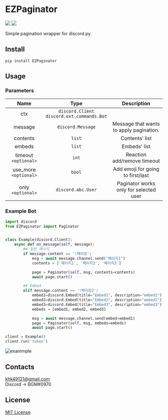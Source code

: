 # EZPaginator
![](https://img.shields.io/badge/python-%3E%3D%203.6-blue) ![](https://img.shields.io/badge/discord.py-%3E%3D1.0.0-blue)

Simple pagination wrapper for discord.py.

## Install
```
pip install EZPaginator
```

## Usage

### Parameters
|          Name         |                     Type                    |               Description               |
|:---------------------:|:-------------------------------------------:|:---------------------------------------:|
|          ctx          | `discord.Client`<br>`discord.ext.commands.Bot` |                                         |
|        message        |              `discord.Message`              | Message that wants to apply pagination. |
|        contents       |                    `list`                   |             Contents' list              |
|         embeds        |                    `list`                   |               Embeds' list              |
|  timeout `<optional>` |                    `int`                    |       Reaction add/remove timeout       |
| use_more `<optional>` |                    `bool`                   |    Add emoji for going to first/last    |
|   only `<optional>`   |              `discord.abc.User`             |  Paginator works only for selected user |


### Example Bot
```py
import discord
from EZPaginator import Paginator


class Example(discord.Client):
    async def on_message(self, message):
        ## 일반 메시지 
        if message.content == '!페이징':
            msg = await message.channel.send("페이지1")
            contents = ['페이지1', '페이지2', '페이지3']

            page = Paginator(self, msg, contents=contents)
            await page.start()

        ## Embed 
        elif message.content == '!페이징2':
            embed1=discord.Embed(title="Embed1", description="embed1")
            embed2=discord.Embed(title="Embed2", description="embed2")
            embed3=discord.Embed(title="Embed3", description="embed3")
            embeds = [embed1, embed2, embed3]

            msg = await message.channel.send(embed=embed1)
            page = Paginator(self, msg, embeds=embeds)
            await page.start()

client = Example()
client.run('token')
```


![exammple](https://user-images.githubusercontent.com/30457148/78644598-14d24f00-78f1-11ea-8671-d8e5f4c2d1cc.gif)


## Contacts
khk49121@gmail.com <br>
Discord -> BGM#0970

## License
[MIT License](https://github.com/khk4912/EZPaginator/blob/master/LICENSE)